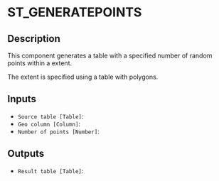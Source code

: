 
# ST_GENERATEPOINTS
## Description

 This component generates a table with a specified number of random points within a extent.

 The extent is specified using a table with polygons.

 
## Inputs
* `Source table [Table]`: 
* `Geo column [Column]`: 
* `Number of points [Number]`: 

## Outputs
* `Result table [Table]`: 
